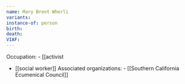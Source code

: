 ```yaml
---
name: Mary Brent Wherli
variants: 
instance-of: person
birth: 
death: 
VIAF: 
---
```

Occupation: - [[activist
- [[social worker]]
Associated organizations: - [[Southern California Ecumenical Council]]